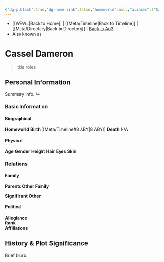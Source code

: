 ```yaml
---
{"dg-publish":true,"dg-home-link":false,"homeworld":null,"aliases":["Cass","Pilot Dameron"],"tags":["resistance","character","pilot","unfinished"],"permalink":"/characters/cassel-dameron/","dgHomeLink":false,"dgPassFrontmatter":true}
---
```


- [[WEWL\|Back to Home]] | [[Meta/Timeline\|Back to Timeline]] | [[Meta/Directory\|Back to Directory]] | [Back to Ao3](https://archiveofourown.org/works/19334440/chapters/45992584)
- Also known as 

# Cassel Dameron
>title roles

## Personal Information
Summary info.
↳ 

### Basic Information

#### Biographical
**Homeworld** 
**Birth** [[Meta/Timeline#8 ABY\|8 ABY]]
**Death** N/A

#### Physical
**Age** 
**Gender** 
**Height** 
**Hair** 
**Eyes** 
**Skin** 

### Relations

#### Family
**Parents** 
**Other Family**

**Significant Other** 

#### Political
**Allegiance**  
**Rank**  
**Affiliations**  

## History & Plot Significance
Brief blurb.